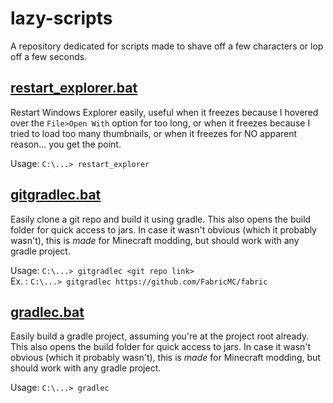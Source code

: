 # lazy-scripts
A repository dedicated for scripts made to shave off a few characters or lop off a few seconds.

## [restart_explorer.bat](restart_explorer.bat)
Restart Windows Explorer easily, useful when it freezes because I hovered over the `File>Open With` option for too long, or when it freezes because I tried to load too many thumbnails, or when it freezes for NO apparent reason... you get the point.

Usage: `C:\...> restart_explorer`

## [gitgradlec.bat](gitgradlec.bat)
Easily clone a git repo and build it using gradle. This also opens the build folder for quick access to jars. In case it wasn't obvious (which it probably wasn't), this is *made* for Minecraft modding, but should work with any gradle project.

Usage: `C:\...> gitgradlec <git repo link>`\
Ex. : `C:\...> gitgradlec https://github.com/FabricMC/fabric`

## [gradlec.bat](gradlec.bat)
Easily build a gradle project, assuming you're at the project root already. This also opens the build folder for quick access to jars. In case it wasn't obvious (which it probably wasn't), this is *made* for Minecraft modding, but should work with any gradle project.

Usage: `C:\...> gradlec`
